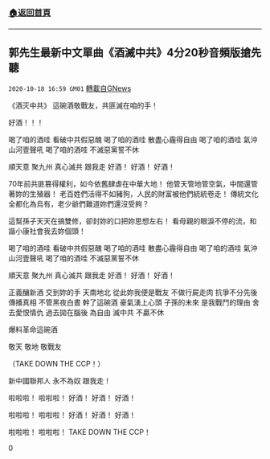 ###  [:house:返回首頁](https://github.com/ourhimalayas/txt)
---

## 郭先生最新中文單曲《酒滅中共》4分20秒音頻版搶先聽
`2020-10-18 16:59 GM01` [轉載自GNews](https://gnews.org/zh-hant/432620/)

《酒灭中共》
這碗酒敬戰友，共匪滅在咱的手！

好酒！！！

喝了咱的酒哇 看破中共假惡醜
喝了咱的酒哇 散盡心霾得自由
喝了咱的酒哇 氣沖山河壹聲吼
喝了咱的酒哇 不滅惡黨誓不休

順天意 聚九州
真心滅共 跟我走
好酒！ 好酒！ 好酒！

70年前共匪篡得權利，如今依舊肆虐在中華大地！
他管天管地管空氣，中間還管著妳的生殖器！
老百姓們活得不如豬狗，人民的財富被他們統統卷走！
傳統文化全都化為烏有，老少爺們難道妳們還沒受夠？

這幫孫子天天在搞雙修，卻封妳的口把妳思想左右！
看母親的眼淚不停的流，和諧小康社會我去妳個頭！

喝了咱的酒哇 看破中共假惡醜
喝了咱的酒哇 散盡心霾得自由
喝了咱的酒哇 氣沖山河壹聲吼
喝了咱的酒哇 不滅惡黨誓不休

順天意 聚九州
真心滅共 跟我走
好酒！ 好酒！ 好酒！

正義釀新酒 交到妳的手
天南地北 從此妳我便是戰友
不做行屍走肉 抗爭不分先後
傳播真相 不管黑夜白晝
幹了這碗酒 豪氣湧上心頭
子孫的未來 是我戰鬥的理由
舍去愛恨情仇 過去拋在腦後
為自由 滅中共 不贏不休

爆料革命這碗酒

敬天
敬地
敬戰友

（TAKE DOWN THE CCP！）

新中國聯邦人
永不為奴
跟我走！

啦啦啦！
啦啦啦！
好酒！ 好酒！ 好酒！

啦啦啦！
啦啦啦！
好酒！ 好酒！ 好酒！

啦啦啦！
啦啦啦！
TAKE DOWN THE CCP！

0
